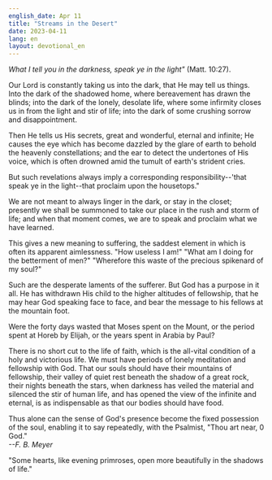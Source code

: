 ```yaml
---
english_date: Apr 11
title: "Streams in the Desert"
date: 2023-04-11
lang: en
layout: devotional_en
---
```



<strong></strong>

<p><em>What I tell you in the darkness, speak ye in the light"</em> (Matt. 10:27).

</p>

<p>Our Lord is constantly taking us into the dark, that He may tell us things. Into the dark of the shadowed home, where bereavement has drawn the blinds; into the dark of the lonely, desolate life, where some infirmity closes us in from the light and stir of life; into the dark of some crushing sorrow and disappointment.

</p>

<p>Then He tells us His secrets, great and wonderful, eternal and infinite; He causes the eye which has become dazzled by the glare of earth to behold the heavenly constellations; and the ear to detect the undertones of His voice, which is often drowned amid the tumult of earth's strident cries.

</p>

<p>But such revelations always imply a corresponding responsibility--'that speak ye in the light--that proclaim upon the housetops."

</p>

<p>We are not meant to always linger in the dark, or stay in the closet; presently we shall be summoned to take our place in the rush and storm of life; and when that moment comes, we are to speak and proclaim what we have learned.

</p>

<p>This gives a new meaning to suffering, the saddest element in which is often its apparent aimlessness. "How useless I am!" "What am I doing for the betterment of men?" "Wherefore this waste of the precious spikenard of my soul?"

</p>

<p>Such are the desperate laments of the sufferer. But God has a purpose in it all. He has withdrawn His child to the higher altitudes of fellowship, that he may hear God speaking face to face, and bear the message to his fellows at the mountain foot.

</p>

<p>Were the forty days wasted that Moses spent on the Mount, or the period spent at Horeb by Elijah, or the years spent in Arabia by Paul?

</p>

<p>There is no short cut to the life of faith, which is the all-vital condition of a holy and victorious life. We must have periods of lonely meditation and fellowship with God. That our souls should have their mountains of fellowship, their valley of quiet rest beneath the shadow of a great rock, their nights beneath the stars, when darkness has veiled the material and silenced the stir of human life, and has opened the view of the infinite and eternal, is as indispensable as that our bodies should have food.

</p>

<p>Thus alone can the sense of God's presence become the fixed possession of the soul, enabling it to say repeatedly, with the Psalmist, "Thou art near, 0 God."<br/><em>--F. B. Meyer</em>

</p>

<p>"Some hearts, like evening primroses, open more beautifully in the shadows of life."

</p>

<p></p>